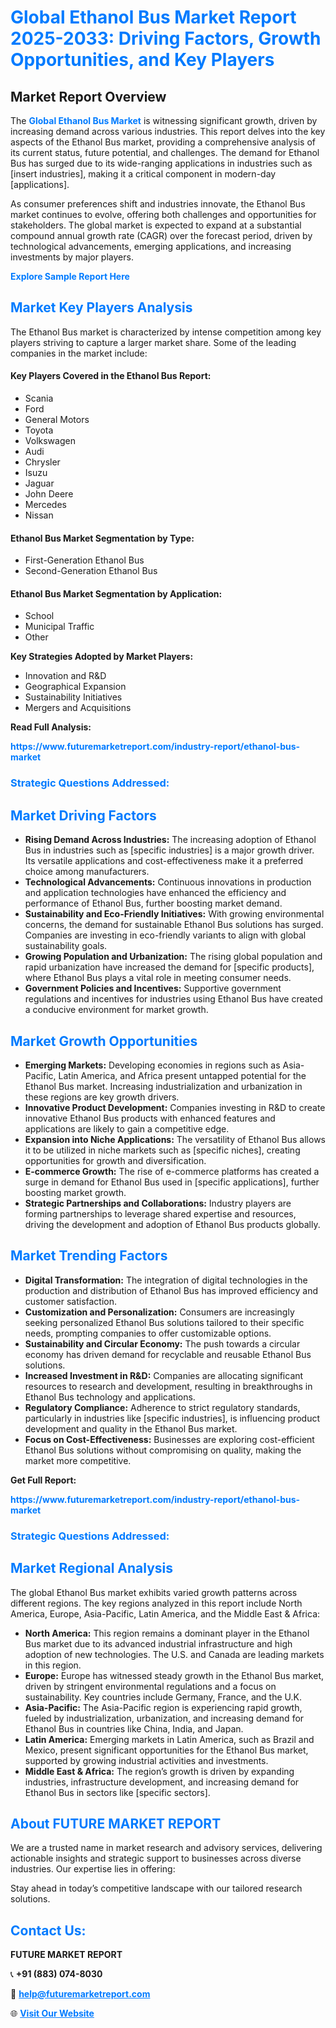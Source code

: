 <h1 style="color: #007BFF;">Global Ethanol Bus Market Report 2025-2033: Driving Factors, Growth Opportunities, and Key Players</h1>

<section id="overview">
<h2>Market Report Overview</h2>
<p>The <a href="https://www.futuremarketreport.com/industry-report/ethanol-bus-market" style="color: #007BFF; text-decoration: none;"><strong>Global Ethanol Bus Market</strong></a> is witnessing significant growth, driven by increasing demand across various industries. This report delves into the key aspects of the Ethanol Bus market, providing a comprehensive analysis of its current status, future potential, and challenges. The demand for Ethanol Bus has surged due to its wide-ranging applications in industries such as [insert industries], making it a critical component in modern-day [applications].</p>
<p>As consumer preferences shift and industries innovate, the Ethanol Bus market continues to evolve, offering both challenges and opportunities for stakeholders. The global market is expected to expand at a substantial compound annual growth rate (CAGR) over the forecast period, driven by technological advancements, emerging applications, and increasing investments by major players.</p>
</section>

<section id="overview">
<p><a href="https://www.futuremarketreport.com/request-sample/reportId=51327" style="color: #007BFF; text-decoration: none;"><strong>Explore Sample Report Here</strong></a></p>
</section>

<section id="key-players">
<h2 style="color: #007BFF;">Market Key Players Analysis</h2>
<p>The Ethanol Bus market is characterized by intense competition among key players striving to capture a larger market share. Some of the leading companies in the market include:</p>
<h4>Key Players Covered in the Ethanol Bus Report:</h4>
<ul><li>Scania</li><li>Ford</li><li>General Motors</li><li>Toyota</li><li>Volkswagen</li><li>Audi</li><li>Chrysler</li><li>Isuzu</li><li>Jaguar</li><li>John Deere</li><li>Mercedes</li><li>Nissan</li></ul>
<h4>Ethanol Bus Market Segmentation by Type:</h4>
<ul><li>First-Generation Ethanol Bus</li><li>Second-Generation Ethanol Bus</li></ul>

<h4>Ethanol Bus Market Segmentation by Application:</h4>
<ul><li>School</li><li>Municipal Traffic</li><li>Other</li></ul>
<p><strong>Key Strategies Adopted by Market Players:</strong></p>
<ul>
<li>Innovation and R&D</li>
<li>Geographical Expansion</li>
<li>Sustainability Initiatives</li>
<li>Mergers and Acquisitions</li>
</ul>
</section>

<section>
<p><strong>Read Full Analysis: </strong></p><a href="https://www.futuremarketreport.com/industry-report/ethanol-bus-market" style="color: #007BFF; text-decoration: none;"><strong>https://www.futuremarketreport.com/industry-report/ethanol-bus-market</strong></a>
<h3 style="color: #007BFF;">Strategic Questions Addressed:</h3>
</section>

<section id="driving-factors">
<h2 style="color: #007BFF;">Market Driving Factors</h2>
<ul>
<li><strong>Rising Demand Across Industries:</strong> The increasing adoption of Ethanol Bus in industries such as [specific industries] is a major growth driver. Its versatile applications and cost-effectiveness make it a preferred choice among manufacturers.</li>
<li><strong>Technological Advancements:</strong> Continuous innovations in production and application technologies have enhanced the efficiency and performance of Ethanol Bus, further boosting market demand.</li>
<li><strong>Sustainability and Eco-Friendly Initiatives:</strong> With growing environmental concerns, the demand for sustainable Ethanol Bus solutions has surged. Companies are investing in eco-friendly variants to align with global sustainability goals.</li>
<li><strong>Growing Population and Urbanization:</strong> The rising global population and rapid urbanization have increased the demand for [specific products], where Ethanol Bus plays a vital role in meeting consumer needs.</li>
<li><strong>Government Policies and Incentives:</strong> Supportive government regulations and incentives for industries using Ethanol Bus have created a conducive environment for market growth.</li>
</ul>
</section>

<section id="growth-opportunities">
<h2 style="color: #007BFF;">Market Growth Opportunities</h2>
<ul>
<li><strong>Emerging Markets:</strong> Developing economies in regions such as Asia-Pacific, Latin America, and Africa present untapped potential for the Ethanol Bus market. Increasing industrialization and urbanization in these regions are key growth drivers.</li>
<li><strong>Innovative Product Development:</strong> Companies investing in R&D to create innovative Ethanol Bus products with enhanced features and applications are likely to gain a competitive edge.</li>
<li><strong>Expansion into Niche Applications:</strong> The versatility of Ethanol Bus allows it to be utilized in niche markets such as [specific niches], creating opportunities for growth and diversification.</li>
<li><strong>E-commerce Growth:</strong> The rise of e-commerce platforms has created a surge in demand for Ethanol Bus used in [specific applications], further boosting market growth.</li>
<li><strong>Strategic Partnerships and Collaborations:</strong> Industry players are forming partnerships to leverage shared expertise and resources, driving the development and adoption of Ethanol Bus products globally.</li>
</ul>
</section>

<section id="trending-factors">
<h2 style="color: #007BFF;">Market Trending Factors</h2>
<ul>
<li><strong>Digital Transformation:</strong> The integration of digital technologies in the production and distribution of Ethanol Bus has improved efficiency and customer satisfaction.</li>
<li><strong>Customization and Personalization:</strong> Consumers are increasingly seeking personalized Ethanol Bus solutions tailored to their specific needs, prompting companies to offer customizable options.</li>
<li><strong>Sustainability and Circular Economy:</strong> The push towards a circular economy has driven demand for recyclable and reusable Ethanol Bus solutions.</li>
<li><strong>Increased Investment in R&D:</strong> Companies are allocating significant resources to research and development, resulting in breakthroughs in Ethanol Bus technology and applications.</li>
<li><strong>Regulatory Compliance:</strong> Adherence to strict regulatory standards, particularly in industries like [specific industries], is influencing product development and quality in the Ethanol Bus market.</li>
<li><strong>Focus on Cost-Effectiveness:</strong> Businesses are exploring cost-efficient Ethanol Bus solutions without compromising on quality, making the market more competitive.</li>
</ul>
</section>

<section>
<p><strong>Get Full Report: </strong></p><a href="https://www.futuremarketreport.com/industry-report/ethanol-bus-market" style="color: #007BFF; text-decoration: none;"><strong>https://www.futuremarketreport.com/industry-report/ethanol-bus-market</strong></a>
<h3 style="color: #007BFF;">Strategic Questions Addressed:</h3>
</section>


<section id="regional-analysis">
<h2 style="color: #007BFF;">Market Regional Analysis</h2>
<p>The global Ethanol Bus market exhibits varied growth patterns across different regions. The key regions analyzed in this report include North America, Europe, Asia-Pacific, Latin America, and the Middle East & Africa:</p>
<ul>
<li><strong>North America:</strong> This region remains a dominant player in the Ethanol Bus market due to its advanced industrial infrastructure and high adoption of new technologies. The U.S. and Canada are leading markets in this region.</li>
<li><strong>Europe:</strong> Europe has witnessed steady growth in the Ethanol Bus market, driven by stringent environmental regulations and a focus on sustainability. Key countries include Germany, France, and the U.K.</li>
<li><strong>Asia-Pacific:</strong> The Asia-Pacific region is experiencing rapid growth, fueled by industrialization, urbanization, and increasing demand for Ethanol Bus in countries like China, India, and Japan.</li>
<li><strong>Latin America:</strong> Emerging markets in Latin America, such as Brazil and Mexico, present significant opportunities for the Ethanol Bus market, supported by growing industrial activities and investments.</li>
<li><strong>Middle East & Africa:</strong> The region’s growth is driven by expanding industries, infrastructure development, and increasing demand for Ethanol Bus in sectors like [specific sectors].</li>
</ul>
</section>

<footer>
<h2 style="color: #007BFF;">About FUTURE MARKET REPORT</h2>
<p>We are a trusted name in market research and advisory services, delivering actionable insights and strategic support to businesses across diverse industries. Our expertise lies in offering:</p>

<p>Stay ahead in today’s competitive landscape with our tailored research solutions.</p>

<h2 style="color: #007BFF;">Contact Us:</h2>
<p><strong>FUTURE MARKET REPORT</strong></p>
<p>📞 <strong>+91 (883) 074-8030</strong></p>
<p>📧 <strong><a href="mailto:help@futuremarketreport.com" style="color: #007BFF;">help@futuremarketreport.com</a></strong></p>
<p>🌐 <strong><a href="https://www.futuremarketreport.com/" style="color: #007BFF;">Visit Our Website</a></strong></p>
</footer>
